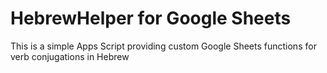 # HebrewHelper for Google Sheets

This is a simple Apps Script providing custom Google Sheets functions for verb conjugations in Hebrew
